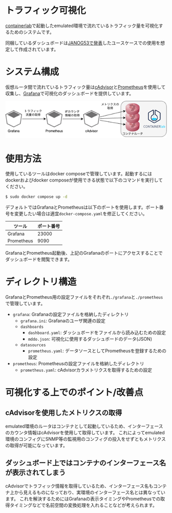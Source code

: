 # トラフィック可視化
[containerlab](https://containerlab.dev/)で起動したemulated環境で流れているトラフィック量を可視化するためのシステムです。

同梱しているダッシュボードは[JANOG53で発表](https://www.janog.gr.jp/meeting/janog53/as2518/)したユースケースでの使用を想定して作成されています。

# システム構成
仮想ルータ間で流れているトラフィック量は[cAdvisor](https://github.com/google/cadvisor)と[Prometheus](https://prometheus.io/)を使用して収集し、[Grafana](https://grafana.com/)で可視化のダッシュボードを提供しています。

![システム概要図](./overview.drawio.png)

# 使用方法
使用しているツールはdocker composeで管理しています。起動するにはdockerおよびdocker composeが使用できる状態で以下のコマンドを実行してください。
```sh
$ sudo docker compose up -d
```

デフォルトではGrafanaとPrometheusは以下のポートを使用します。ポート番号を変更したい場合は適宜`docker-compose.yaml`を修正してください。

| ツール | ポート番号 |
| - | - |
| Grafana | 23000 |
| Prometheus | 9090 |

GrafanaとPrometheus起動後、上記のGrafanaのポートにアクセスすることでダッシュボードを閲覧できます。

# ディレクトリ構造
GrafanaとPrometheus用の設定ファイルをそれぞれ`./grafana`と`./prometheus`で管理しています。

- `grafana`: Grafanaの設定ファイルを格納したディレクトリ
    - `grafana.ini`: Grafanaのユーザ関連の設定
    - `dashboards`
        - `dashboard.yaml`: ダッシュボードをファイルから読み込むための設定
        - `mddo.json`: 可視化に使用するダッシュボードのデータ(JSON)
    - `datasources`
        - `prometheus.yaml`: データソースとしてPrometheusを登録するための設定
- `prometheus`: Prometheusの設定ファイルを格納したディレクトリ
    - `prometheus.yaml`: cAdvisorカラメトリクスを取得するための設定
　
# 可視化する上でのポイント/改善点

## cAdvisorを使用したメトリクスの取得
emulated環境のルータはコンテナとして起動しているため、インターフェースのカウンタ情報はcAdvisorを使用して取得しています。
これによってemulated環境のコンフィグにSNMP等の監視用のコンフィグの投入をせずともメトリクスの取得が可能になっています。

## ダッシュボード上ではコンテナのインターフェース名が表示されてしまう
cAdvisorでトラフィック情報を取得しているため、インターフェース名もコンテナ上から見えるものになっており、実環境のインターフェース名とは異なっています。
これを解決するためにはGrafanaの表示タイミングやPrometheusでの取得タイミングなどで名前空間の変換処理を入れることなどが考えられます。
